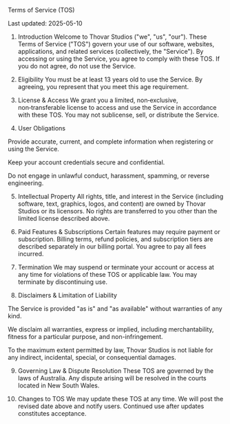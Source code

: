 Terms of Service (TOS)

Last updated: 2025-05-10

1. Introduction
Welcome to Thovar Studios ("we", "us", "our"). These Terms of Service ("TOS") govern your use of our software, websites, applications, and related services (collectively, the "Service"). By accessing or using the Service, you agree to comply with these TOS. If you do not agree, do not use the Service.

2. Eligibility
You must be at least 13 years old to use the Service. By agreeing, you represent that you meet this age requirement.

3. License & Access
We grant you a limited, non‑exclusive, non‑transferable license to access and use the Service in accordance with these TOS. You may not sublicense, sell, or distribute the Service.

4. User Obligations

Provide accurate, current, and complete information when registering or using the Service.

Keep your account credentials secure and confidential.

Do not engage in unlawful conduct, harassment, spamming, or reverse engineering.

5. Intellectual Property
All rights, title, and interest in the Service (including software, text, graphics, logos, and content) are owned by Thovar Studios or its licensors. No rights are transferred to you other than the limited license described above.

6. Paid Features & Subscriptions
Certain features may require payment or subscription. Billing terms, refund policies, and subscription tiers are described separately in our billing portal. You agree to pay all fees incurred.

7. Termination
We may suspend or terminate your account or access at any time for violations of these TOS or applicable law. You may terminate by discontinuing use.

8. Disclaimers & Limitation of Liability

The Service is provided "as is" and "as available" without warranties of any kind.

We disclaim all warranties, express or implied, including merchantability, fitness for a particular purpose, and non-infringement.

To the maximum extent permitted by law, Thovar Studios is not liable for any indirect, incidental, special, or consequential damages.

9. Governing Law & Dispute Resolution
These TOS are governed by the laws of Australia. Any dispute arising will be resolved in the courts located in New South Wales.

10. Changes to TOS
We may update these TOS at any time. We will post the revised date above and notify users. Continued use after updates constitutes acceptance.
